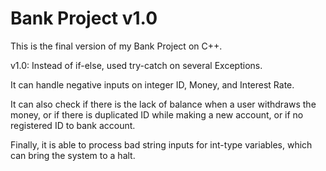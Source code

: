 # Bank Project v1.0

This is the final version of my Bank Project on C++.

v1.0: Instead of if-else, used try-catch on several Exceptions.

It can handle negative inputs on integer ID, Money, and Interest Rate.

It can also check if there is the lack of balance when a user withdraws the money,
or if there is duplicated ID while making a new account, or if no registered ID to bank account.

Finally, it is able to process bad string inputs for int-type variables, which can bring the system to a halt.
